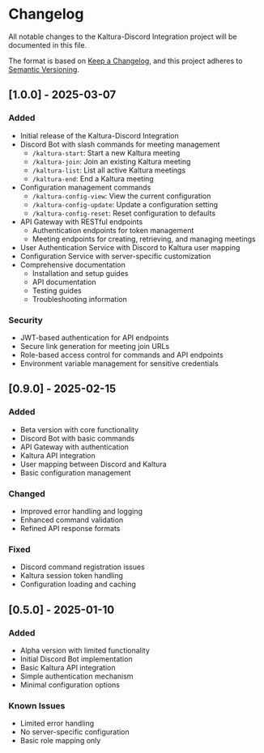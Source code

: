 # Changelog

All notable changes to the Kaltura-Discord Integration project will be documented in this file.

The format is based on [Keep a Changelog](https://keepachangelog.com/en/1.0.0/),
and this project adheres to [Semantic Versioning](https://semver.org/spec/v2.0.0.html).

## [1.0.0] - 2025-03-07

### Added
- Initial release of the Kaltura-Discord Integration
- Discord Bot with slash commands for meeting management
  - `/kaltura-start`: Start a new Kaltura meeting
  - `/kaltura-join`: Join an existing Kaltura meeting
  - `/kaltura-list`: List all active Kaltura meetings
  - `/kaltura-end`: End a Kaltura meeting
- Configuration management commands
  - `/kaltura-config-view`: View the current configuration
  - `/kaltura-config-update`: Update a configuration setting
  - `/kaltura-config-reset`: Reset configuration to defaults
- API Gateway with RESTful endpoints
  - Authentication endpoints for token management
  - Meeting endpoints for creating, retrieving, and managing meetings
- User Authentication Service with Discord to Kaltura user mapping
- Configuration Service with server-specific customization
- Comprehensive documentation
  - Installation and setup guides
  - API documentation
  - Testing guides
  - Troubleshooting information

### Security
- JWT-based authentication for API endpoints
- Secure link generation for meeting join URLs
- Role-based access control for commands and API endpoints
- Environment variable management for sensitive credentials

## [0.9.0] - 2025-02-15

### Added
- Beta version with core functionality
- Discord Bot with basic commands
- API Gateway with authentication
- Kaltura API integration
- User mapping between Discord and Kaltura
- Basic configuration management

### Changed
- Improved error handling and logging
- Enhanced command validation
- Refined API response formats

### Fixed
- Discord command registration issues
- Kaltura session token handling
- Configuration loading and caching

## [0.5.0] - 2025-01-10

### Added
- Alpha version with limited functionality
- Initial Discord Bot implementation
- Basic Kaltura API integration
- Simple authentication mechanism
- Minimal configuration options

### Known Issues
- Limited error handling
- No server-specific configuration
- Basic role mapping only
